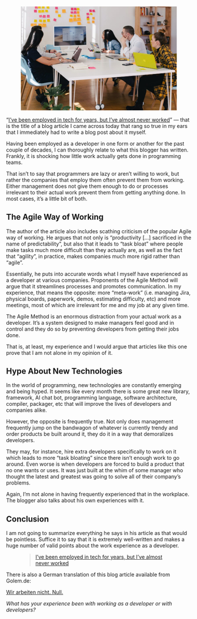 <figure><img decoding="async" src="jason-goodman-vbxyFxlgpjM-unsplash-940x627.jpg" alt=""></figure>

“[I’ve been employed in tech for years, but I’ve almost never worked](https://emaggiori.com/employed-in-tech-for-years-but-almost-never-worked/)” — that is the title of a blog article I came across today that rang so true in my ears that I immediately had to write a blog post about it myself.

Having been employed as a developer in one form or another for the past couple of decades, I can thoroughly relate to what this blogger has written. Frankly, it is shocking how little work actually gets done in programming teams.

That isn’t to say that programmers are lazy or aren’t willing to work, but rather the companies that employ them often prevent them from working. Either management does not give them enough to do or processes irrelevant to their actual work prevent them from getting anything done. In most cases, it’s a little bit of both.

The Agile Way of Working
------------------------

The author of the article also includes scathing criticism of the popular Agile way of working. He argues that not only is “productivity \[…\] sacrificed in the name of predictability”, but also that it leads to “task bloat” where people make tasks much more difficult than they actually are, as well as the fact that “agility”, in practice, makes companies much more rigid rather than “agile”.

Essentially, he puts into accurate words what I myself have experienced as a developer at various companies. Proponents of the Agile Method will argue that it streamlines processes and promotes communication. In my experience, that means the opposite: more “meta-work” (i.e. managing Jira, physical boards, paperwork, demos, estimating difficulty, etc) and more meetings, most of which are irrelevant for me and my job at any given time.

The Agile Method is an enormous distraction from your actual work as a developer. It’s a system designed to make managers feel good and in control and they do so by preventing developers from getting their jobs done.

That is, at least, my experience and I would argue that articles like this one prove that I am not alone in my opinion of it.

Hype About New Technologies
---------------------------

In the world of programming, new technologies are constantly emerging and being hyped. It seems like every month there is some great new library, framework, AI chat bot, programming language, software architecture, compiler, packager, etc that will improve the lives of developers and companies alike.

However, the opposite is frequently true. Not only does management frequently jump on the bandwagon of whatever is currently trendy and order products be built around it, they do it in a way that demoralizes developers.

They may, for instance, hire extra developers specifically to work on it which leads to more “task bloating” since there isn’t enough work to go around. Even worse is when developers are forced to build a product that no one wants or uses. It was just built at the whim of some manager who thought the latest and greatest was going to solve all of their company’s problems.

Again, I’m not alone in having frequently experienced that in the workplace. The blogger also talks about his own experiences with it.

Conclusion
----------

I am not going to summarize everything he says in his article as that would be pointless. Suffice it to say that it is extremely well-written and makes a huge number of valid points about the work experience as a developer.

<figure><div class="wp-block-embed__wrapper"><blockquote class="wp-embedded-content" data-secret="870mBxhGC4"><a href="https://emaggiori.com/employed-in-tech-for-years-but-almost-never-worked/">I’ve been employed in tech for years, but I’ve almost never worked</a></blockquote><iframe loading="lazy" class="wp-embedded-content" sandbox="allow-scripts" security="restricted" style="position: absolute; clip: rect(1px, 1px, 1px, 1px);" title="“I’ve been employed in tech for years, but I’ve almost never worked” — Emmanuel Maggiori" src="https://emaggiori.com/employed-in-tech-for-years-but-almost-never-worked/embed/#?secret=6BVzozudiO#?secret=870mBxhGC4" data-secret="870mBxhGC4" width="500" height="282" frameborder="0" marginwidth="0" marginheight="0" scrolling="no"></iframe></div></figure>

There is also a German translation of this blog article available from Golem.de:

[Wir arbeiten nicht. Null.](https://www.golem.de/news/tech-branche-wir-arbeiten-nicht-null-2304-173002.html)

*What has your experience been with working as a developer or with developers?*